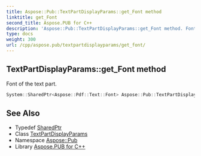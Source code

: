 ```yaml
---
title: Aspose::Pub::TextPartDisplayParams::get_Font method
linktitle: get_Font
second_title: Aspose.PUB for C++
description: 'Aspose::Pub::TextPartDisplayParams::get_Font method. Font of the text part in C++.'
type: docs
weight: 300
url: /cpp/aspose.pub/textpartdisplayparams/get_font/
---
```

## TextPartDisplayParams::get_Font method


Font of the text part.

```cpp
System::SharedPtr<Aspose::Pdf::Text::Font> Aspose::Pub::TextPartDisplayParams::get_Font() const
```

## See Also

* Typedef [SharedPtr](../../../system/sharedptr/)
* Class [TextPartDisplayParams](../)
* Namespace [Aspose::Pub](../../)
* Library [Aspose.PUB for C++](../../../)
